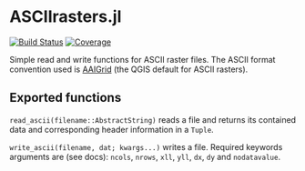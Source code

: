 # ASCIIrasters.jl

[![Build Status](https://github.com/jguerber/ASCIIrasters.jl/actions/workflows/CI.yml/badge.svg?branch=master)](https://github.com/jguerber/ASCIIrasters.jl/actions/workflows/CI.yml?query=branch%3Amaster)
[![Coverage](https://codecov.io/gh/jguerber/ASCIIrasters.jl/branch/master/graph/badge.svg)](https://codecov.io/gh/jguerber/ASCIIrasters.jl)

Simple read and write functions for ASCII raster files. The ASCII format convention used is [AAIGrid](https://gdal.org/drivers/raster/aaigrid.html) (the QGIS default for ASCII rasters). 

## Exported functions

`read_ascii(filename::AbstractString)` reads a file and returns its contained data and corresponding header information in a `Tuple`.

`write_ascii(filename, dat; kwargs...)` writes a file. Required keywords arguments are (see docs): `ncols`, `nrows`, `xll`, `yll`, `dx`, `dy` and `nodatavalue`.
